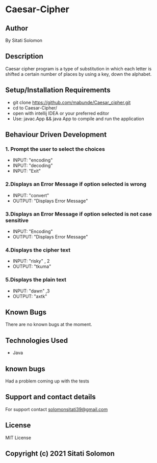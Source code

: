 # Caesar-Cipher
## Author
By Sitati Solomon
## Description
Caesar cipher program is a type of substitution in which each letter is shifted a certain number of places by using a key, down the alphabet.

## Setup/Installation Requirements
* git clone https://github.com/mabunde/Caesar_cipher.git
* cd to Caesar-Cipher/ 
* open with intellij IDEA or your preferred editor
* Use: javac.App && java App to compile and run the application

## Behaviour Driven Development
### 1. Prompt the user to select the choices
* INPUT: "encoding"
* INPUT: "decoding"
* INPUT: "Exit"
### 2.Displays an Error Message if option selected is wrong
* INPUT: "convert"
* OUTPUT: "Displays Error Message"
### 3.Displays an Error Message if option selected is not case sensitive
* INPUT: "Encoding"
* OUTPUT: "Displays Error Message"
### 4.Displays the cipher text
* INPUT: "risky" , 2
* OUTPUT: "tkuma"
### 5.Displays the plain text
* INPUT: "dawn" ,3
* OUTPUT: "axtk"
## Known Bugs
There are no known bugs at the moment.

## Technologies Used
* Java
## known bugs
Had a problem coming up with the tests 

## Support and contact details
For support contact 
solomonsitati39@gmail.com

## License
MIT License
## Copyright (c) 2021 Sitati Solomon
